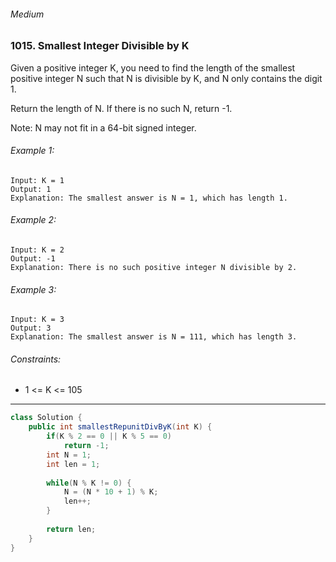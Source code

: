 ###### Medium

### 1015. Smallest Integer Divisible by K

Given a positive integer K, you need to find the length of the smallest positive integer N such that N is divisible by K, and N only contains the digit 1.  

Return the length of N. If there is no such N, return -1.  

Note: N may not fit in a 64-bit signed integer.  
 
###### Example 1:
```
Input: K = 1
Output: 1
Explanation: The smallest answer is N = 1, which has length 1.
```

###### Example 2:
```
Input: K = 2
Output: -1
Explanation: There is no such positive integer N divisible by 2.
```

###### Example 3:
```
Input: K = 3
Output: 3
Explanation: The smallest answer is N = 111, which has length 3.
``` 

###### Constraints:

- 1 <= K <= 105

***

```java
class Solution { 
    public int smallestRepunitDivByK(int K) {
        if(K % 2 == 0 || K % 5 == 0)
            return -1;
        int N = 1;
        int len = 1;
        
        while(N % K != 0) {
            N = (N * 10 + 1) % K;
            len++;
        }
        
        return len;
    }
}
```
